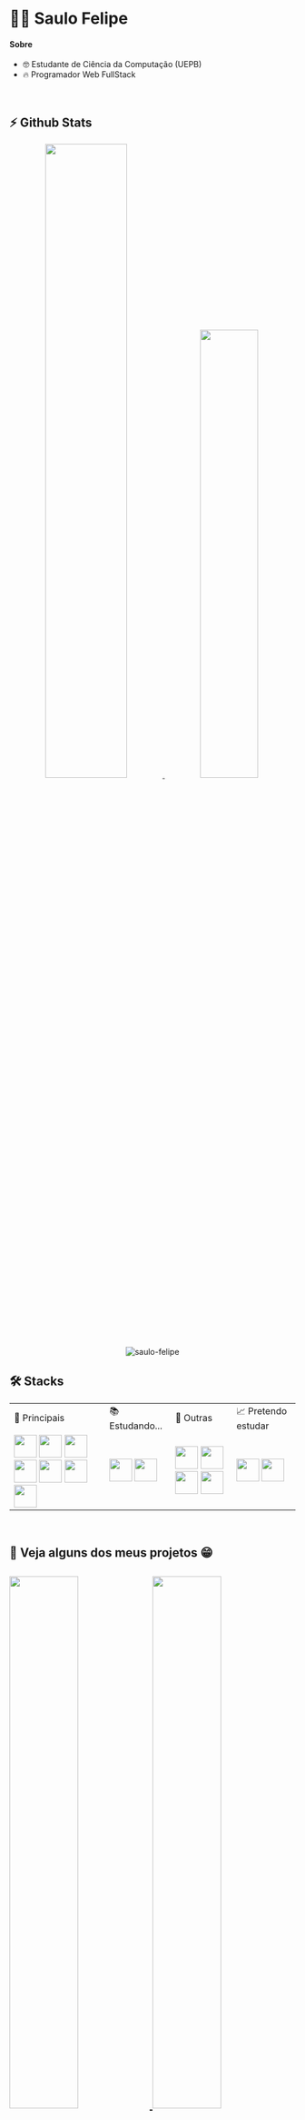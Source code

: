 <h1> 🧑‍💻 Saulo Felipe</h1>

<h4>Sobre </h4>

<ul>
  <li> 🤓 Estudante de Ciência da Computação (UEPB)</li>
  <li> 🔥 Programador Web FullStack</li>
</ul>

<br>

<div>
  <h2>⚡ Github Stats</h2> 
  <a href="https://github.com/Saulo-Felipe" align="center">
    <img  width="53.5%" src="https://github-readme-stats.vercel.app/api?username=Saulo-Felipe&layout=compact&include_all_commits=true&count_private=true&show_icons=true&icon_color=f2d200&theme=github_dark&bg_color=13171c&border_color=37383b" /> 
  </a>
  <a href="https://github.com/Saulo-Felipe" align="center">
    <img  width="45%" src="https://github-readme-stats.vercel.app/api/top-langs/?username=Saulo-Felipe&layout=compact&theme=github_dark&bg_color=13171c&border_color=37383b&langs_count=6"/>
  </a>
<div>
<br>
<p align="center"> <img src="https://komarev.com/ghpvc/?username=saulo-felipe&label=Profile%20views&color=blue&style=flat" alt="saulo-felipe" /> </p>

<div>
  <h2>🛠 Stacks</h2>
  <table>
    <tr> 
        <td>👑 Principais</td>
        <td>📚 Estudando...</td>
        <td>🤖 Outras</td>
        <td>📈 Pretendo estudar</td>
    </tr>
    <tr>
      <td> 
        <img width="40em" src="https://cdn.jsdelivr.net/gh/devicons/devicon/icons/javascript/javascript-original.svg" />
        <img width="40em" src="https://cdn.jsdelivr.net/gh/devicons/devicon/icons/react/react-original-wordmark.svg" />
        <img width="40em" src="https://cdn.jsdelivr.net/gh/devicons/devicon/icons/nextjs/nextjs-original-wordmark.svg" />
        <img width="40em" src="https://cdn.jsdelivr.net/gh/devicons/devicon/icons/nodejs/nodejs-plain.svg" />
        <img width="40em" src="https://cdn.jsdelivr.net/gh/devicons/devicon/icons/html5/html5-original-wordmark.svg" />
        <img width="40em" src="https://cdn.jsdelivr.net/gh/devicons/devicon/icons/css3/css3-original-wordmark.svg" />
        <img width="40em" src="https://cdn.jsdelivr.net/gh/devicons/devicon/icons/postgresql/postgresql-original.svg" />
      </td>
      <td>
        <img width="40em" src="https://cdn.jsdelivr.net/gh/devicons/devicon/icons/typescript/typescript-original.svg" />
        <img width="40em" src="https://res.cloudinary.com/dwimrmnww/image/upload/v1660534626/NATIVE_1_apllin.png" />
      </td>
      <td>
        <img width="40em" src="https://cdn.jsdelivr.net/gh/devicons/devicon/icons/java/java-original-wordmark.svg" />
        <img width="40em" src="https://cdn.jsdelivr.net/gh/devicons/devicon/icons/c/c-original.svg" />
        <img width="40em" src="https://cdn.jsdelivr.net/gh/devicons/devicon/icons/python/python-original-wordmark.svg" />
        <img width="40em" src="https://cdn.jsdelivr.net/gh/devicons/devicon/icons/mysql/mysql-original-wordmark.svg" />        
      </td> 
      <td>
        <img width="40em" src="https://cdn.jsdelivr.net/gh/devicons/devicon/icons/git/git-original.svg" />
        <img width="40em" src="https://cdn.jsdelivr.net/gh/devicons/devicon/icons/mongodb/mongodb-original-wordmark.svg" />
      </td>
    </tr>
  </table>
</div>
<br>
<h2>📜 Veja alguns dos meus projetos 😁<h2>

<a href="https://github.com/Saulo-Felipe/The-Best-Hero"> <img width="49%" src="https://github-readme-stats.vercel.app/api/pin/?username=Saulo-Felipe&repo=The-Best-Hero&theme=github_dark&bg_color=13171c&border_color=36373b" /> </a>
<a href="https://github.com/Saulo-Felipe/rede-social"> <img width="49%" src="https://github-readme-stats.vercel.app/api/pin/?username=Saulo-Felipe&repo=rede-social&theme=github_dark&bg_color=13171c&border_color=36373b" /> </a>
<a href="https://github.com/Saulo-Felipe/eCommerce-ReactJS-NodeJS"> <img width="49%" src="https://github-readme-stats.vercel.app/api/pin/?username=Saulo-Felipe&repo=eCommerce-ReactJS-NodeJS&theme=github_dark&bg_color=13171c&border_color=36373b" /> </a>
<a href="https://github.com/Saulo-Felipe/Futebol-One-Page"> <img width="49%" src="https://github-readme-stats.vercel.app/api/pin/?username=Saulo-Felipe&repo=Futebol-One-Page&theme=github_dark&bg_color=13171c&border_color=36373b" /> </a>
<a href="https://github.com/Saulo-Felipe/Sistema-de-Gestao"> <img width="49%" src="https://github-readme-stats.vercel.app/api/pin/?username=Saulo-Felipe&repo=Sistema-de-Gestao&theme=github_dark&bg_color=13171c&border_color=36373b" /> </a>
<a href="https://github.com/Saulo-Felipe/to-do-list"><img width="49%" src="https://github-readme-stats.vercel.app/api/pin/?username=Saulo-Felipe&repo=to-do-list&theme=github_dark&bg_color=13171c&border_color=36373b" /> </a>



